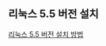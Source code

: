 ## 리눅스 5.5 버전 설치

[리눅스 5.5 버전 설치 방법](https://github.com/yoojinhee03/TIL/blob/master/Linux/Linux_SetUp.md#centos-55버전)